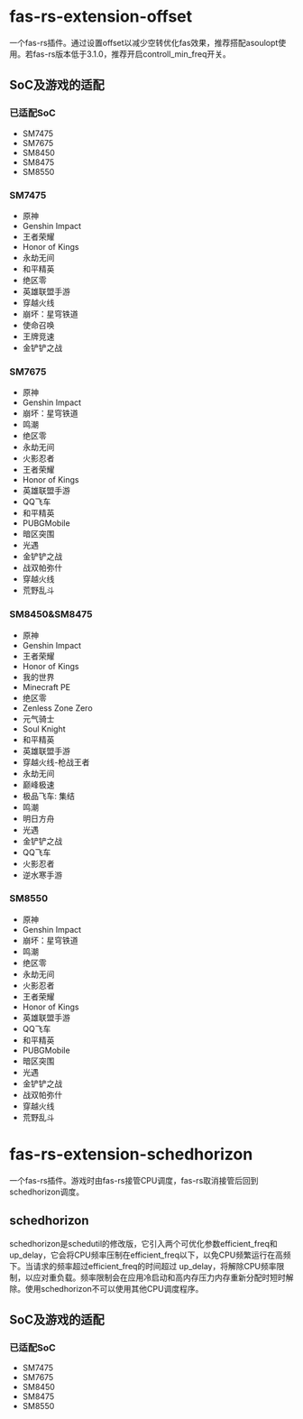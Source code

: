 # fas-rs-extension-offset
一个fas-rs插件。通过设置offset以减少空转优化fas效果，推荐搭配asoulopt使用。若fas-rs版本低于3.1.0，推荐开启controll_min_freq开关。
## SoC及游戏的适配
### 已适配SoC
- SM7475
- SM7675
- SM8450
- SM8475
- SM8550
### SM7475
- 原神
- Genshin Impact
- 王者荣耀
- Honor of Kings
- 永劫无间
- 和平精英
- 绝区零
- 英雄联盟手游
- 穿越火线
- 崩坏：星穹铁道
- 使命召唤
- 王牌竞速
- 金铲铲之战
### SM7675
- 原神
- Genshin Impact
- 崩坏：星穹铁道
- 鸣潮
- 绝区零
- 永劫无间
- 火影忍者
- 王者荣耀
- Honor of Kings
- 英雄联盟手游
- QQ飞车
- 和平精英
- PUBGMobile
- 暗区突围
- 光遇
- 金铲铲之战
- 战双帕弥什
- 穿越火线
- 荒野乱斗
### SM8450&SM8475
- 原神
- Genshin Impact
- 王者荣耀
- Honor of Kings
- 我的世界
- Minecraft PE
- 绝区零
- Zenless Zone Zero
- 元气骑士
- Soul Knight
- 和平精英
- 英雄联盟手游
- 穿越火线-枪战王者
- 永劫无间
- 巅峰极速
- 极品飞车: 集结
- 鸣潮
- 明日方舟
- 光遇
- 金铲铲之战
- QQ飞车
- 火影忍者
- 逆水寒手游
### SM8550
- 原神
- Genshin Impact
- 崩坏：星穹铁道
- 鸣潮
- 绝区零
- 永劫无间
- 火影忍者
- 王者荣耀
- Honor of Kings
- 英雄联盟手游
- QQ飞车
- 和平精英
- PUBGMobile
- 暗区突围
- 光遇
- 金铲铲之战
- 战双帕弥什
- 穿越火线
- 荒野乱斗
# fas-rs-extension-schedhorizon
一个fas-rs插件。游戏时由fas-rs接管CPU调度，fas-rs取消接管后回到schedhorizon调度。
## schedhorizon
schedhorizon是schedutil的修改版，它引入两个可优化参数efficient_freq和up_delay，它会将CPU频率压制在efficient_freq以下，以免CPU频繁运行在高频下。当请求的频率超过efficient_freq的时间超过 up_delay，将解除CPU频率限制，以应对重负载。频率限制会在应用冷启动和高内存压力内存重新分配时短时解除。使用schedhorizon不可以使用其他CPU调度程序。
## SoC及游戏的适配
### 已适配SoC
- SM7475
- SM7675
- SM8450
- SM8475
- SM8550
